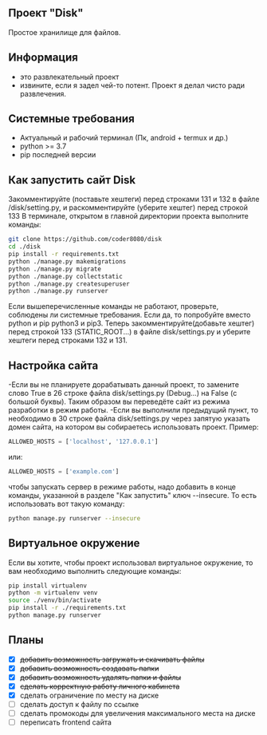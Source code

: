 <h2>Проект "Disk"</h2>

Простое хранилище для файлов.

## Информация
- это развлекательный проект
- извините, если я задел чей-то потент. Проект я делал чисто ради развлечения.

## Системные требования
- Актуальный и рабочий терминал (Пк, android + termux и др.)
- python >= 3.7
- pip последней версии

## Как запустить сайт Disk
Закомментируйте (поставьте хештеги) перед строками 131 и 132 в файле /disk/setting.py, и раскомментируйте (уберите хештег) перед строкой 133
В терминале, открытом в главной директории проекта выполните команды:
```bash
git clone https://github.com/coder8080/disk
cd ./disk
pip install -r requirements.txt
python ./manage.py makemigrations
python ./manage.py migrate
python ./manage.py collectstatic
python ./manage.py createsuperuser
python ./manage.py runserver
```
Если вышеперечисленные команды не работают, проверьте, соблюдены ли системные требования. Если да, то попробуйте вместо python и pip python3 и pip3.
Теперь закомментируйте(добавьте хештег) перед строкой 133 (STATIC_ROOT...) в файле disk/settings.py и уберите хештеги перед строками 132 и 131. 

## Настройка сайта
-Если вы не планируете дорабатывать данный проект, то замените слово True в 26 строке файла disk/settings.py (Debug...) на False (с большой буквы). Таким образом вы переведёте сайт из режима разработки в режим работы.
-Если вы выполнили предыдущий пункт, то необходимо в 30 строке файла disk/settings.py через запятую указать домен сайта, на котором вы собираетесь использовать проект. Пример:
```python
ALLOWED_HOSTS = ['localhost', '127.0.0.1']
```
или:
```python
ALLOWED_HOSTS = ['example.com']
```
чтобы запускать сервер в режиме работы, надо добавить в конце команды, указанной в разделе "Как запустить" ключ --insecure. То есть использовать вот такую команду:
```bash
python manage.py runserver --insecure
```

## Виртуальное окружение
Если вы хотите, чтобы проект использовал виртуальное окружение, то вам необходимо выполнить следующие команды:
```bash
pip install virtualenv
python -m virtualenv venv
source ./venv/bin/activate
pip install -r ./requirements.txt
python manage.py runserver
```

## Планы
- [X] ~~добавить возможность загружать и скачивать файлы~~
- [X] ~~добавить возможность создавать папки~~
- [X] ~~добавить возможность удалять папки и файлы~~
- [X] ~~сделать корректную работу личного кабинета~~
- [X] сделать ограничение по месту на диске
- [ ] сделать доступ к файлу по ссылке
- [ ] сделать промокоды для увеличения максимального места на диске
- [ ] переписать frontend сайта